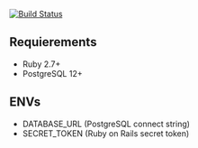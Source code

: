 [![Build Status](https://travis-ci.com/am-dmr/goals-and-incentives.svg?branch=master)](https://travis-ci.com/am-dmr/goals-and-incentives)

## Requierements
- Ruby 2.7+
- PostgreSQL 12+

## ENVs
- DATABASE_URL (PostgreSQL connect string)
- SECRET_TOKEN (Ruby on Rails secret token)
